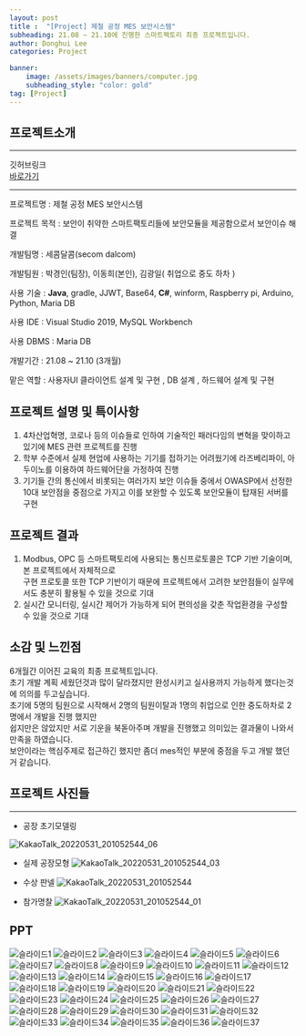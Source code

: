 ```yaml
---
layout: post
title :  "[Project] 제철 공정 MES 보안시스템"
subheading: 21.08 ~ 21.10에 진행한 스마트팩토리 최종 프로젝트입니다.
author: Donghui Lee
categories: Project

banner:
    image: /assets/images/banners/computer.jpg
    subheading_style: "color: gold"
tag: [Project]
---
```

## 프로젝트소개

---
깃허브링크  
[바로가기](https://github.com/bingdul/Project01_MES-security-System.git)  

---

프로젝트명 : 제철 공정 MES 보안시스템

프로젝트 목적 : 보안이 취약한 스마트팩토리들에 보안모듈을 제공함으로서 보안이슈 해결

개발팀명 : 세콤달콤(secom dalcom)

개발팀원 : 박경인(팀장), 이동희(본인), 김광일( 취업으로 중도 하차 )

사용 기술 : **Java**, gradle, JJWT, Base64, **C#**, winform, Raspberry pi, Arduino, Python, Maria DB

사용 IDE : Visual Studio 2019, MySQL Workbench

사용 DBMS : Maria DB

개발기간 : 21.08 ~ 21.10 (3개월)

맡은 역할 : 사용자UI 클라이언트 설계 및 구현 , DB 설계 , 하드웨어 설계 및 구현

## 프로젝트 설명 및 특이사항

1. 4차산업혁명, 코로나 등의 이슈들로 인하여 기술적인 패러다임의 변혁을 맞이하고 있기에 MES 관련 프로젝트를 진행
2. 학부 수준에서 실제 현업에 사용하는 기기를 접하기는 어려웠기에 라즈베리파이, 아두이노를 이용하여 하드웨어단을 가정하여 진행
3. 기기들 간의 통신에서 비롯되는 여러가지 보안 이슈들 중에서 OWASP에서 선정한 10대 보안점을 중점으로 가지고 이를 보완할 수 있도록 보안모듈이 탑재된 서버를 구현  

## 프로젝트 결과

1. Modbus, OPC 등 스마트팩토리에 사용되는 통신프로토콜은 TCP 기반 기술이며, 본 프로젝트에서 자체적으로  
   구현 프로토콜 또한 TCP 기반이기 때문에 프로젝트에서 고려한 보안점들이 실무에서도 충분히 활용될 수 있을 것으로 기대  
2. 실시간 모니터링, 실시간 제어가 가능하게 되어 편의성을 갖춘 작업환경을 구성할 수 있을 것으로 기대


## 소감 및 느낀점

6개월간 이어진 교육의 최종 프로젝트입니다.  
초기 개발 계획 세웠던것과 많이 달라졌지만 완성시키고 실사용까지 가능하게 했다는것에 의의를 두고싶습니다.  
초기에 5명의 팀원으로 시작해서 2명의 팀원이탈과 1명의 취업으로 인한 중도하차로 2명에서 개발을 진행 했지만  
쉽지만은 않았지만 서로 기운을 북돋아주며 개발을 진행했고 의미있는 결과물이 나와서 만족을 하였습니다.  
보안이라는 핵심주제로 접근하긴 했지만 좀더 mes적인 부분에 중점을 두고 개발 했던거 같습니다.

## 프로젝트 사진들

---

* 공장 초기모델링

![KakaoTalk_20220531_201052544_06](https://user-images.githubusercontent.com/59175200/171160724-bbf256de-79c6-455d-b774-cd4b9fb7f867.jpg)

* 실제 공장모형
![KakaoTalk_20220531_201052544_03](https://user-images.githubusercontent.com/59175200/171160866-8bc2f7aa-a6a3-4282-8e4e-39b587483672.jpg)

* 수상 판넬
![KakaoTalk_20220531_201052544](https://user-images.githubusercontent.com/59175200/171160954-c660bf8a-3eba-47f4-9675-c54727cd321e.jpg)

* 참가명찰
![KakaoTalk_20220531_201052544_01](https://user-images.githubusercontent.com/59175200/171161024-13331b03-ac61-47ad-84dc-71ea2954cbfe.jpg)


## PPT

![슬라이드1](https://user-images.githubusercontent.com/59175200/171370464-703d4d02-6d11-4e20-86bb-618192647fcf.PNG)
![슬라이드2](https://user-images.githubusercontent.com/59175200/171370472-87252eee-5cf7-45ab-a431-356fd4cc54b4.PNG)
![슬라이드3](https://user-images.githubusercontent.com/59175200/171370473-67ac7c70-f6cd-4d42-977e-1306f7c130de.PNG)
![슬라이드4](https://user-images.githubusercontent.com/59175200/171370480-852c235b-e8f8-4aef-8422-82fd89f876f7.PNG)
![슬라이드5](https://user-images.githubusercontent.com/59175200/171370484-6593f1af-f007-4a63-ade4-537ca19a75a5.PNG)
![슬라이드6](https://user-images.githubusercontent.com/59175200/171370486-23566432-07b4-4107-99cc-d68ce41badc2.PNG)
![슬라이드7](https://user-images.githubusercontent.com/59175200/171370490-bc75895f-d78b-4bea-8645-e393f6145ad9.PNG)
![슬라이드8](https://user-images.githubusercontent.com/59175200/171370495-2214e1d0-9c4f-4fc8-afc1-5d423faa1d83.PNG)
![슬라이드9](https://user-images.githubusercontent.com/59175200/171370499-ac16f788-0c0a-469a-adc5-2768eb6d9cad.PNG)
![슬라이드10](https://user-images.githubusercontent.com/59175200/171370503-06ee4173-0236-4950-a136-0da5294f23df.PNG)
![슬라이드11](https://user-images.githubusercontent.com/59175200/171370504-cadddc47-e218-4f44-8ad6-ce9653fefca9.PNG)
![슬라이드12](https://user-images.githubusercontent.com/59175200/171370509-b7f8a33d-f2d5-4739-ba20-719605672bcb.PNG)
![슬라이드13](https://user-images.githubusercontent.com/59175200/171370510-884368a3-475e-4fe5-853c-90af2db0651f.PNG)
![슬라이드14](https://user-images.githubusercontent.com/59175200/171370515-91004551-cf1f-44e5-8285-23f24a74f114.PNG)
![슬라이드15](https://user-images.githubusercontent.com/59175200/171370517-42e5a547-c313-40f4-9e0d-5a37a53251bc.PNG)
![슬라이드16](https://user-images.githubusercontent.com/59175200/171370518-8de450b5-1db0-4caa-a919-77d0862ca3a4.PNG)
![슬라이드17](https://user-images.githubusercontent.com/59175200/171370521-0278dd75-4e10-46d9-95dd-d787b76da95c.PNG)
![슬라이드18](https://user-images.githubusercontent.com/59175200/171370525-56517740-e5e0-4784-bb01-f3538b72cfec.PNG)
![슬라이드19](https://user-images.githubusercontent.com/59175200/171370527-7bbf815d-0bbd-436b-ada1-0fc4d17b150f.PNG)
![슬라이드20](https://user-images.githubusercontent.com/59175200/171370530-7bb99222-dffc-4aa0-b2cf-a6abcfbbd3c5.PNG)
![슬라이드21](https://user-images.githubusercontent.com/59175200/171370533-f52ec7e4-a411-407a-9009-5832f7b786fd.PNG)
![슬라이드22](https://user-images.githubusercontent.com/59175200/171370535-8d73260c-e9d4-4066-92c3-ac16e0aeffdb.PNG)
![슬라이드23](https://user-images.githubusercontent.com/59175200/171370538-02e1481f-d282-4d5d-a5a7-fdb519bfab71.PNG)
![슬라이드24](https://user-images.githubusercontent.com/59175200/171370543-5c75ab05-76fd-4d9e-a696-1544753925d3.PNG)
![슬라이드25](https://user-images.githubusercontent.com/59175200/171370548-19f66367-5540-4842-ae7f-3d2d0752f2c0.PNG)
![슬라이드26](https://user-images.githubusercontent.com/59175200/171370552-f88f5306-7e5b-473a-af58-a01cce4f09bb.PNG)
![슬라이드27](https://user-images.githubusercontent.com/59175200/171370553-b997d07a-8d04-42f9-a569-fd2c0133d1af.PNG)
![슬라이드28](https://user-images.githubusercontent.com/59175200/171370555-09e144f8-3970-46c6-9e2c-dcff6a89f052.PNG)
![슬라이드29](https://user-images.githubusercontent.com/59175200/171370557-749d4d62-6ef9-4f8e-8a7a-904e6264847d.PNG)
![슬라이드30](https://user-images.githubusercontent.com/59175200/171370558-7bd58b43-2b07-41db-9352-ffd714379f66.PNG)
![슬라이드31](https://user-images.githubusercontent.com/59175200/171370562-9cab5ea6-de4d-4478-93b4-20edf095a661.PNG)
![슬라이드32](https://user-images.githubusercontent.com/59175200/171370564-609e1477-f98c-499e-88f4-f0a03119a0df.PNG)
![슬라이드33](https://user-images.githubusercontent.com/59175200/171370565-fbac9896-2819-46f7-9bb6-c2527cb8b1ca.PNG)
![슬라이드34](https://user-images.githubusercontent.com/59175200/171370567-a8f1c46a-d5e0-406d-9b6f-ed6069916f73.PNG)
![슬라이드35](https://user-images.githubusercontent.com/59175200/171370571-54c6d3de-8eb3-4820-9129-6381ac17dda0.PNG)
![슬라이드36](https://user-images.githubusercontent.com/59175200/171370577-86ad5ec6-10b9-4269-8524-52a66a64cdbe.PNG)
![슬라이드37](https://user-images.githubusercontent.com/59175200/171370580-f900abd8-8d94-4732-945b-b20a579f9a8a.PNG)

